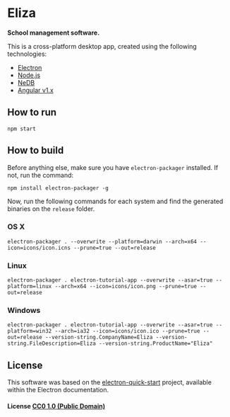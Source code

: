 # Eliza

**School management software.** 

This is a cross-platform desktop app, created using the following technologies: 

- [Electron](https://electronjs.org/)
- [Node.js](https://nodejs.org/en/)
- [NeDB](https://github.com/louischatriot/nedb)
- [Angular v1.x](https://angularjs.org/)

## How to run

`npm start`

## How to build

Before anything else, make sure you have `electron-packager` installed. If not, run the command:

`npm install electron-packager -g`

Now, run the following commands for each system and find the generated binaries on the `release` folder.

### OS X

`electron-packager . --overwrite --platform=darwin --arch=x64 --icon=icons/icon.icns --prune=true --out=release`

### Linux

`electron-packager . electron-tutorial-app --overwrite --asar=true --platform=linux --arch=x64 --icon=icons/icon.png --prune=true --out=release`


### Windows

`electron-packager . electron-tutorial-app --overwrite --asar=true --platform=win32 --arch=ia32 --icon=icons/icon.ico --prune=true --out=release --version-string.CompanyName=Eliza --version-string.FileDescription=Eliza --version-string.ProductName="Eliza"`

## License

This software was based on the [electron-quick-start](https://github.com/electron/electron-quick-start) project, available within the Electron documentation.

#### License [CC0 1.0 (Public Domain)](LICENSE.md)
